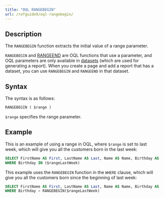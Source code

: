 ```yaml
---
title: "OQL RANGEBEGIN"
url: /refguide9/oql-rangebegin/
---
```


## Description

The `RANGEBEGIN` function extracts the initial value of a range parameter.

`RANGEBEGIN` and [RANGEEND](/refguide9/oql-rangeend/) are OQL functions that use a parameter, and OQL parameters are only available in [datasets](/refguide9/data-sets/) (which are used for generating a report). When you create a page and add a report that has a dataset, you can use `RANGEBEGIN` and `RANGEEND` in that dataset.

## Syntax

The syntax is as follows:

```sql {linenos=false}
RANGEBEGIN ( $range )
```

`$range` specifies the range parameter.

## Example

This is an example of using a range in OQL, where `$range` is set to last week, which will give you all the customers born in the last week:

```sql {linenos=false}
SELECT FirstName AS First, LastName AS Last, Name AS Name, Birthday AS BDay, CustomerType AS Type FROM Sales.Customer
WHERE Birthday IN ($rangeLastWeek)
```

This example uses the `RANGEBEGIN` function in the `WHERE` clause, which will give you all the customers born since the beginning of last week:

```sql {linenos=false}
SELECT FirstName AS First, LastName AS Last, Name AS Name, Birthday AS BDay, CustomerType AS Type FROM Sales.Customer
WHERE Birthday > RANGEBEGIN($rangeLastWeek)
```
